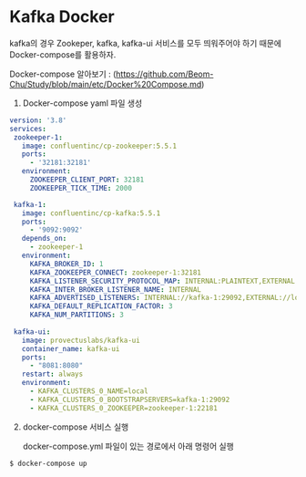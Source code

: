 # Kafka Docker

kafka의 경우 Zookeper, kafka, kafka-ui 서비스를 모두 띄워주어야 하기 때문에 Docker-compose를 활용하자.

Docker-compose 알아보기 : (https://github.com/Beom-Chu/Study/blob/main/etc/Docker%20Compose.md)

1. Docker-compose yaml 파일 생성
 ```yaml
version: '3.8'
services:
  zookeeper-1:
    image: confluentinc/cp-zookeeper:5.5.1
    ports:
      - '32181:32181'
    environment:
      ZOOKEEPER_CLIENT_PORT: 32181
      ZOOKEEPER_TICK_TIME: 2000

  kafka-1:
    image: confluentinc/cp-kafka:5.5.1
    ports:
      - '9092:9092'
    depends_on:
      - zookeeper-1
    environment:
      KAFKA_BROKER_ID: 1
      KAFKA_ZOOKEEPER_CONNECT: zookeeper-1:32181
      KAFKA_LISTENER_SECURITY_PROTOCOL_MAP: INTERNAL:PLAINTEXT,EXTERNAL:PLAINTEXT
      KAFKA_INTER_BROKER_LISTENER_NAME: INTERNAL
      KAFKA_ADVERTISED_LISTENERS: INTERNAL://kafka-1:29092,EXTERNAL://localhost:9092
      KAFKA_DEFAULT_REPLICATION_FACTOR: 3
      KAFKA_NUM_PARTITIONS: 3
      
  kafka-ui:
    image: provectuslabs/kafka-ui
    container_name: kafka-ui
    ports:
      - "8081:8080"
    restart: always
    environment:
      - KAFKA_CLUSTERS_0_NAME=local
      - KAFKA_CLUSTERS_0_BOOTSTRAPSERVERS=kafka-1:29092
      - KAFKA_CLUSTERS_0_ZOOKEEPER=zookeeper-1:22181
```
2. docker-compose 서비스 실행

    docker-compose.yml 파일이 있는 경로에서 아래 명령어 실행
```shell
$ docker-compose up
```
